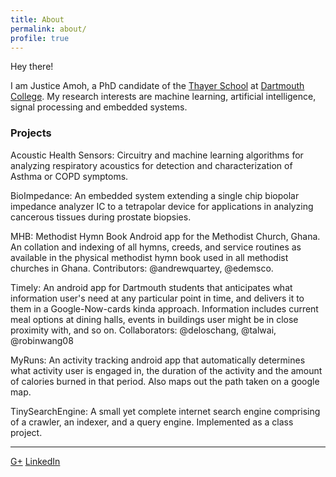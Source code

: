 ```yaml
---
title: About
permalink: about/
profile: true
---
```


Hey there! 

I am Justice Amoh, a PhD candidate of the [Thayer School](http://thayer.dartmouth.edu/) at [Dartmouth College](http://dartmouth.edu/). My research interests are machine learning, artificial intelligence, signal processing and embedded systems. 



### Projects
Acoustic Health Sensors: Circuitry and machine learning algorithms for analyzing respiratory acoustics for detection and characterization of Asthma or COPD symptoms. 

BioImpedance: An embedded system extending a single chip  biopolar impedance analyzer IC to a tetrapolar device for applications in analyzing cancerous tissues during prostate biopsies.  

MHB: Methodist Hymn Book Android app for the Methodist Church, Ghana. An collation and indexing of all hymns, creeds, and service routines as available in the physical methodist hymn book used in all methodist churches in Ghana. Contributors: @andrewquartey, @edemsco.

Timely: An android app for Dartmouth students that anticipates what information user's need at any particular point in time, and delivers it to them in a Google-Now-cards kinda approach. Information includes current meal options at dining halls, events in buildings user might be in close proximity with, and so on. Collaborators: @deloschang, @talwai, @robinwang08

MyRuns: An activity tracking android app that automatically determines what activity user is engaged in, the duration of the activity and the amount of calories burned in that period. Also maps out the path taken on a google map.

TinySearchEngine: A small yet complete internet search engine comprising of a crawler, an indexer, and a query engine. Implemented as a class project.

------
[G+](https://plus.google.com/+JusticeAmoh) 
[LinkedIn](www.linkedin.com/pub/justice-amoh/18/934/2a/)